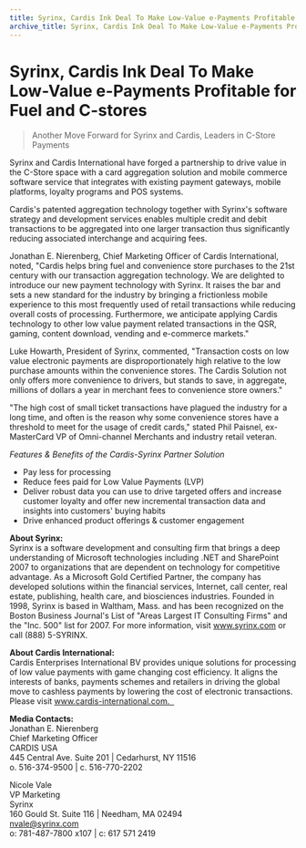 ```yaml
---
title: Syrinx, Cardis Ink Deal To Make Low-Value e-Payments Profitable for Fuel and C-stores
archive_title: Syrinx, Cardis Ink Deal To Make Low-Value e-Payments Profitable for Fuel and C-stores
---
```


# Syrinx, Cardis Ink Deal To Make Low-Value e-Payments Profitable for Fuel and C-stores

> Another Move Forward for Syrinx and Cardis, Leaders in C-Store Payments

Syrinx and Cardis International have forged a partnership to drive value in the C-Store space with a card aggregation solution and mobile commerce software service that integrates with existing payment gateways, mobile platforms, loyalty programs and POS systems.

Cardis's patented aggregation technology together with Syrinx's software strategy and development services enables multiple credit and debit transactions to be aggregated into one larger transaction thus significantly reducing associated interchange and acquiring fees.  

Jonathan E. Nierenberg, Chief Marketing Officer of Cardis International, noted, "Cardis helps bring fuel and convenience store purchases to the 21st century with our transaction aggregation technology. We are delighted to introduce our new payment technology with Syrinx. It raises the bar and sets a new standard for the industry by bringing a frictionless mobile experience to this most frequently used of retail transactions while reducing overall costs of processing. Furthermore, we anticipate applying Cardis technology to other low value payment related transactions in the QSR, gaming, content download, vending and e-commerce markets." 

Luke Howarth, President of Syrinx, commented, "Transaction costs on low value electronic payments are disproportionately high relative to the low purchase amounts within the convenience stores. The Cardis Solution not only offers more convenience to drivers, but stands to save, in aggregate, millions of dollars a year in merchant fees to convenience store owners."

"The high cost of small ticket transactions have plagued the industry for a long time, and often is the reason why some convenience stores have a threshold to meet for the usage of credit cards," stated Phil Paisnel, ex-MasterCard VP of Omni-channel Merchants and industry retail veteran.

*Features & Benefits of the Cardis-Syrinx Partner Solution*

- Pay less for processing
- Reduce fees paid for Low Value Payments (LVP)
- Deliver robust data you can use to drive targeted offers and increase customer loyalty and offer new incremental transaction data and insights into customers' buying habits
- Drive enhanced product offerings & customer engagement

**About Syrinx:**  
Syrinx is a software development and consulting firm that brings a deep understanding of Microsoft technologies including .NET and SharePoint 2007 to organizations that are dependent on technology for competitive advantage. As a Microsoft Gold Certified Partner, the company has developed solutions within the financial services, Internet, call center, real estate, publishing, health care, and biosciences industries. Founded in 1998, Syrinx is based in Waltham, Mass. and has been recognized on the Boston Business Journal's List of "Areas Largest IT Consulting Firms" and the "Inc. 500" list for 2007. For more information, visit www.syrinx.com or call (888) 5-SYRINX.

**About Cardis International:**   
Cardis Enterprises International BV provides unique solutions for processing of low value payments with game changing cost efficiency. It aligns the interests of banks, payments schemes and retailers in driving the global move to cashless payments by lowering the cost of electronic transactions. Please visit www.cardis-international.com.  

**Media Contacts:**  
Jonathan E. Nierenberg  
Chief Marketing Officer  
CARDIS USA  
445 Central Ave. Suite 201 | Cedarhurst, NY 11516  
o. 516-374-9500 | c. 516-770-2202

Nicole Vale  
VP Marketing  
Syrinx  
160 Gould St. Suite 116 | Needham, MA 02494  
nvale@syrinx.com  
o: 781-487-7800 x107 | c: 617 571 2419
